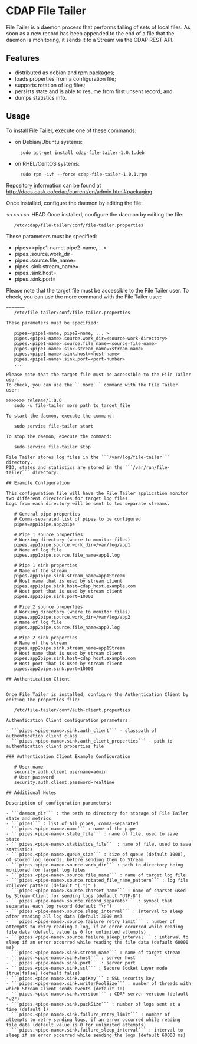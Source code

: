 # CDAP File Tailer

File Tailer is a daemon process that performs tailing of sets of local files. 
As soon as a new record has been appended to the end of a file that the daemon is monitoring, 
it sends it to a Stream via the CDAP REST API.

## Features

- distributed as debian and rpm packages;
- loads properties from a configuration file;
- supports rotation of log files;
- persists state and is able to resume from first unsent record; and
- dumps statistics info.

## Usage

To install File Tailer, execute one of these commands:
 
- on Debian/Ubuntu systems:

        sudo apt-get install cdap-file-tailer-1.0.1.deb

- on RHEL/CentOS systems:

        sudo rpm -ivh --force cdap-file-tailer-1.0.1.rpm

Repository information can be found at http://docs.cask.co/cdap/current/en/admin.html#packaging

Once installed, configure the daemon by editing the file:

<<<<<<< HEAD
 Once installed, configure the daemon by editing the file:
 
 ```
    /etc/cdap/file-tailer/conf/file-tailer.properties
 ```
 
 These parameters must be specified:

  - pipes=<pipe1-name, pipe2-name, ...>
  - pipes.<pipe1-name>.source.work_dir=<source-work-directory>
  - pipes.<pipe1-name>.source.file_name=<source-file-name>
  - pipes.<pipe1-name>.sink.stream_name=<stream-name>
  - pipes.<pipe1-name>.sink.host=<host-name>
  - pipes.<pipe1-name>.sink.port=<port-number>
 
 Please note that the target file must be accessible to the File Tailer user.
 To check, you can use the more command with the File Tailer user:
 
 ``` 
=======
    /etc/file-tailer/conf/file-tailer.properties

These parameters must be specified:

    pipes=<pipe1-name, pipe2-name, ... >
    pipes.<pipe1-name>.source.work_dir=<source-work-directory>
    pipes.<pipe1-name>.source.file_name=<source-file-name>
    pipes.<pipe1-name>.sink.stream_name=<stream-name>
    pipes.<pipe1-name>.sink.host=<host-name>
    pipes.<pipe1-name>.sink.port=<port-number>
    ...

Please note that the target file must be accessible to the File Tailer user.
To check, you can use the ```more``` command with the File Tailer user:

>>>>>>> release/1.0.0
    sudo -u file-tailer more path_to_target_file

To start the daemon, execute the command:

    sudo service file-tailer start

To stop the daemon, execute the command:

    sudo service file-tailer stop

File Tailer stores log files in the ```/var/log/file-tailer``` directory.
PID, states and statistics are stored in the ```/var/run/file-tailer``` directory.
 
## Example Configuration

This configuration file will have the File Tailer application monitor two different directories for target log files.
Logs from each directory will be sent to two separate streams.

    # General pipe properties 
    # Comma-separated list of pipes to be configured
    pipes=app1pipe,app2pipe
    
    # Pipe 1 source properties
    # Working directory (where to monitor files)
    pipes.app1pipe.source.work_dir=/var/log/app1
    # Name of log file
    pipes.app1pipe.source.file_name=app1.log
    
    # Pipe 1 sink properties
    # Name of the stream
    pipes.app1pipe.sink.stream_name=app1Stream
    # Host name that is used by stream client
    pipes.app1pipe.sink.host=cdap_host.example.com
    # Host port that is used by stream client
    pipes.app1pipe.sink.port=10000

    # Pipe 2 source properties
    # Working directory (where to monitor files)
    pipes.app2pipe.source.work_dir=/var/log/app2
    # Name of log file
    pipes.app2pipe.source.file_name=app2.log

    # Pipe 2 sink properties
    # Name of the stream
    pipes.app2pipe.sink.stream_name=app1Stream
    # Host name that is used by stream client
    pipes.app2pipe.sink.host=cdap_host.example.com
    # Host port that is used by stream client
    pipes.app2pipe.sink.port=10000

## Authentication Client


Once File Tailer is installed, configure the Authentication Client by editing the properties file:

    /etc/file-tailer/conf/auth-client.properties

Authentication Client configuration parameters:

- ```pipes.<pipe-name>.sink.auth_client``` - classpath of authentication client class
- ```pipes.<pipe-name>.sink.auth_client_properties``` - path to authentication client properties file

### Authentication Client Example Configuration

    # User name
    security.auth.client.username=admin
    # User password
    security.auth.client.password=realtime

## Additional Notes

Description of configuration parameters:

- ```daemon_dir``` : the path to directory for storage of File Tailer state and metrics
- ```pipes``` : list of all pipes, comma-separated
- ```pipes.<pipe-name>.name``` : name of the pipe
- ```pipes.<pipe-name>.state_file``` : name of file, used to save state
- ```pipes.<pipe-name>.statistics_file``` : name of file, used to save statistics
- ```pipes.<pipe-name>.queue_size``` : size of queue (default 1000), of stored log records, before sending them to Stream
- ```pipes.<pipe-name>.source.work_dir``` : path to directory being monitored for target log files
- ```pipes.<pipe-name>.source.file_name``` : name of target log file
- ```pipes.<pipe-name>.source.rotated_file_name_pattern``` : log file rollover pattern (default "(.*)" )
- ```pipes.<pipe-name>.source.charset_name``` : name of charset used by Stream Client for sending logs (default "UTF-8")
- ```pipes.<pipe-name>.source.record_separator``` : symbol that separates each log record (default "\n")
- ```pipes.<pipe-name>.source.sleep_interval``` : interval to sleep after reading all log data (default 3000 ms)
- ```pipes.<pipe-name>.source.failure_retry_limit``` : number of attempts to retry reading a log, if an error occurred while reading file data (default value is 0 for unlimited attempts)
- ```pipes.<pipe-name>.source.failure_sleep_interval``` : interval to sleep if an error occurred while reading the file data (default 60000 ms)
- ```pipes.<pipe-name>.sink.stream_name``` : name of target stream
- ```pipes.<pipe-name>.sink.host``` : server host
- ```pipes.<pipe-name>.sink.port``` : server port
- ```pipes.<pipe-name>.sink.ssl``` : Secure Socket Layer mode [true|false] (default false)
- ```pipes.<pipe-name>.sink.apiKey``` : SSL security key
- ```pipes.<pipe-name>.sink.writerPoolSize``` : number of threads with which Stream Client sends events (default 10)
- ```pipes.<pipe-name>.sink.version``` : CDAP server version (default "v2")
- ```pipes.<pipe-name>.sink.packSize``` : number of logs sent at a time (default 1)
- ```pipes.<pipe-name>.sink.failure_retry_limit``` : number of attempts to retry sending logs, if an error occurred while reading file data (default value is 0 for unlimited attempts)
- ```pipes.<pipe-name>.sink.failure_sleep_interval``` : interval to sleep if an error occurred while sending the logs (default 60000 ms)

